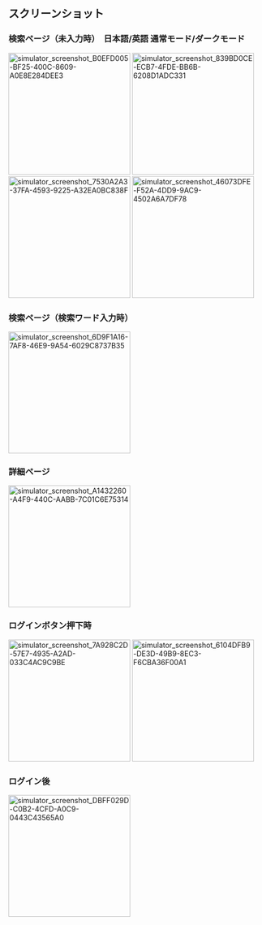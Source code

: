 ## スクリーンショット
### 検索ページ（未入力時）　日本語/英語 通常モード/ダークモード
<img width="240" alt="simulator_screenshot_B0EFD005-BF25-400C-8609-A0E8E284DEE3" src="https://github.com/user-attachments/assets/b6d1f69a-e05b-40d9-a272-9894988768de" />
<img width="240" alt="simulator_screenshot_839BD0CE-ECB7-4FDE-BB6B-6208D1ADC331" src="https://github.com/user-attachments/assets/81deddf3-120e-4b77-b172-f570b3902879" />
<img width="240" alt="simulator_screenshot_7530A2A3-37FA-4593-9225-A32EA0BC838F" src="https://github.com/user-attachments/assets/f88b4bcb-5666-4ee3-946e-42d5346f47cc" />
<img width="240" alt="simulator_screenshot_46073DFE-F52A-4DD9-9AC9-4502A6A7DF78" src="https://github.com/user-attachments/assets/7fa57598-29cf-43eb-b0d0-e94f1717fc28" />

### 検索ページ（検索ワード入力時）
<img width="240" alt="simulator_screenshot_6D9F1A16-7AF8-46E9-9A54-6029C8737B35" src="https://github.com/user-attachments/assets/8ebf38d2-d166-441e-8477-be6edaee4a8a" />

### 詳細ページ
<img width="240" alt="simulator_screenshot_A1432260-A4F9-440C-AABB-7C01C6E75314" src="https://github.com/user-attachments/assets/cf99ed26-73fa-4c79-bbb5-208cea7f2636" />

### ログインボタン押下時
<img width="240" alt="simulator_screenshot_7A928C2D-57E7-4935-A2AD-033C4AC9C9BE" src="https://github.com/user-attachments/assets/60bf1f38-bcce-41ee-bef3-52516037136e" />
<img width="240" alt="simulator_screenshot_6104DFB9-DE3D-49B9-8EC3-F6CBA36F00A1" src="https://github.com/user-attachments/assets/40611052-db97-4a87-bf52-d218eaac2224" />

### ログイン後
<img width="240" alt="simulator_screenshot_DBFF029D-C0B2-4CFD-A0C9-0443C43565A0" src="https://github.com/user-attachments/assets/d938dfeb-8f6b-4da3-b97d-db77a3f551ef" />
